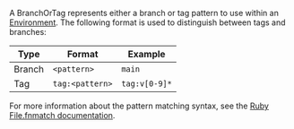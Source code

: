 A BranchOrTag represents either a branch or tag pattern to use within an [Environment](environment.md).
The following format is used to distinguish between tags and branches:

| Type   | Format          | Example       |
|--------|-----------------|---------------|
| Branch | `<pattern>`     | `main`        |
| Tag    | `tag:<pattern>` | `tag:v[0-9]*` |

For more information about the pattern matching syntax, see the
[Ruby File.fnmatch documentation](https://ruby-doc.org/current/File.html#method-c-fnmatch).
